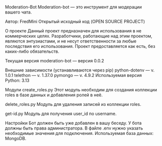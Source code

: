 Moderation-Bot
Moderation-bot — это инструмент для модерации вашего чата.

Автор: FredMini
Открытый исходный код (OPEN SOURCE PROJECT)

О проекте
Данный проект предназначен для использования в не коммерческих целях. Разработчики, работающие над этим проектом, являются энтузиастами, и не несут ответственности за любые последствия его использования. Проект предоставляется как есть, без каких-либо обязательств.

Текущая версия
moderation-bot — версия 0.0.2

Внешние зависимости (устанавливаются через pip)
python-dotenv — v. 1.0.1
telethon — v. 1.37.0
pymongo — v. 4.9.2
Используемая версия Python: 3.13

Модули
create_roles.py
Этот модуль необходим для создания коллекции roles в базе данных и добавления ролей в неё.

delete_roles.py
Модуль для удаления записей из коллекции roles.

get-id.py
Модуль для получения user_id по username.

Настройки
Бот должен быть уже добавлен в вашу беседу.
У бота должны быть права администратора.
В файле .env нужно указать необходимые значения для подключения.
Используемая база данных: MongoDB.
